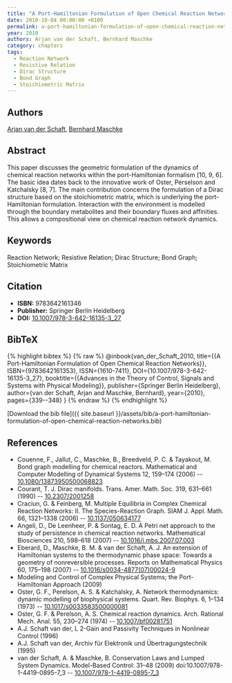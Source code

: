 ```yaml
---
title: "A Port-Hamiltonian Formulation of Open Chemical Reaction Networks"
date: 2010-10-04 00:00:00 +0100
permalink: a-port-hamiltonian-formulation-of-open-chemical-reaction-networks
year: 2010
authors: Arjan van der Schaft, Bernhard Maschke
category: chapters
tags:
  - Reaction Network
  - Resistive Relation
  - Dirac Structure
  - Bond Graph
  - Stoichiometric Matrix
---
```

 
## Authors
[Arjan van der Schaft](authors/arjan-van-der-schaft), [Bernhard Maschke](authors/bernhard-maschke)
 
## Abstract
This paper discusses the geometric formulation of the dynamics of chemical reaction networks within the port-Hamiltonian formalism [10, 9, 6]. The basic idea dates back to the innovative work of Oster, Perselson and Katchalsky [8, 7]. The main contribution concerns the formulation of a Dirac structure based on the stoichiometric matrix, which is underlying the port-Hamiltonian formulation. Interaction with the environment is modelled through the boundary metabolites and their boundary fluxes and affinities. This allows a compositional view on chemical reaction network dynamics.
 
## Keywords
Reaction Network; Resistive Relation; Dirac Structure; Bond Graph; Stoichiometric Matrix
 
## Citation
- **ISBN:** 9783642161346
- **Publisher:** Springer Berlin Heidelberg
- **DOI:** [10.1007/978-3-642-16135-3_27](https://doi.org/10.1007/978-3-642-16135-3_27)
 
## BibTeX
{% highlight bibtex %}
{% raw %}
@inbook{van_der_Schaft_2010,
  title={{A Port-Hamiltonian Formulation of Open Chemical Reaction Networks}},
  ISBN={9783642161353},
  ISSN={1610-7411},
  DOI={10.1007/978-3-642-16135-3_27},
  booktitle={{Advances in the Theory of Control, Signals and Systems with Physical Modeling}},
  publisher={Springer Berlin Heidelberg},
  author={van der Schaft, Arjan and Maschke, Bernhard},
  year={2010},
  pages={339--348}
}
{% endraw %}
{% endhighlight %}
 
[Download the bib file]({{ site.baseurl }}/assets/bib/a-port-hamiltonian-formulation-of-open-chemical-reaction-networks.bib)
 
## References
- Couenne, F., Jallut, C., Maschke, B., Breedveld, P. C. & Tayakout, M. Bond graph modelling for chemical reactors. Mathematical and Computer Modelling of Dynamical Systems 12, 159–174 (2006) -- [10.1080/13873950500068823](https://doi.org/10.1080/13873950500068823)
- Courant, T. J. Dirac manifolds. Trans. Amer. Math. Soc. 319, 631–661 (1990) -- [10.2307/2001258](https://doi.org/10.2307/2001258)
- Craciun, G. & Feinberg, M. Multiple Equilibria in Complex Chemical Reaction Networks: II. The Species-Reaction Graph. SIAM J. Appl. Math. 66, 1321–1338 (2006) -- [10.1137/050634177](https://doi.org/10.1137/050634177)
- Angeli, D., De Leenheer, P. & Sontag, E. D. A Petri net approach to the study of persistence in chemical reaction networks. Mathematical Biosciences 210, 598–618 (2007) -- [10.1016/j.mbs.2007.07.003](https://doi.org/10.1016/j.mbs.2007.07.003)
- Eberard, D., Maschke, B. M. & van der Schaft, A. J. An extension of Hamiltonian systems to the thermodynamic phase space: Towards a geometry of nonreversible processes. Reports on Mathematical Physics 60, 175–198 (2007) -- [10.1016/s0034-4877(07)00024-9](https://doi.org/10.1016/s0034-4877(07)00024-9)
- Modeling and Control of Complex Physical Systems; the Port-Hamiltonian Approach (2009)
- Oster, G. F., Perelson, A. S. & Katchalsky, A. Network thermodynamics: dynamic modelling of biophysical systems. Quart. Rev. Biophys. 6, 1–134 (1973) -- [10.1017/s0033583500000081](https://doi.org/10.1017/s0033583500000081)
- Oster, G. F. & Perelson, A. S. Chemical reaction dynamics. Arch. Rational Mech. Anal. 55, 230–274 (1974) -- [10.1007/bf00281751](https://doi.org/10.1007/bf00281751)
- A.J. Schaft van der, L 2-Gain and Passivity Techniques in Nonlinear Control (1996)
- A.J. Schaft van der, Archiv für Elektronik und Übertragungstechnik (1995)
- van der Schaft, A. & Maschke, B. Conservation Laws and Lumped System Dynamics. Model-Based Control: 31–48 (2009) doi:10.1007/978-1-4419-0895-7_3 -- [10.1007/978-1-4419-0895-7_3](https://doi.org/10.1007/978-1-4419-0895-7_3)

